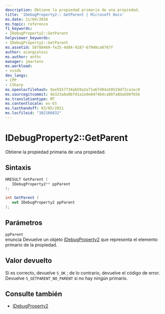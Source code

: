 ```yaml
---
description: Obtiene la propiedad primaria de una propiedad.
title: 'IDebugProperty2:: GetParent | Microsoft Docs'
ms.date: 11/04/2016
ms.topic: reference
f1_keywords:
- IDebugProperty2::GetParent
helpviewer_keywords:
- IDebugProperty2::GetParent
ms.assetid: 58780469-fe25-4d84-9187-67940ca0767f
author: acangialosi
ms.author: anthc
manager: jmartens
ms.workload:
- vssdk
dev_langs:
- CPP
- CSharp
ms.openlocfilehash: 9ae5557734ab59a2e71a67404a50519d72ca1ec0
ms.sourcegitcommit: 4b323a8a8bfd1a1a9e84f4b4ca88fa8da690f656
ms.translationtype: MT
ms.contentlocale: es-ES
ms.lasthandoff: 03/05/2021
ms.locfileid: "102166832"
---
```

# <a name="idebugproperty2getparent"></a>IDebugProperty2::GetParent
Obtiene la propiedad primaria de una propiedad.

## <a name="syntax"></a>Sintaxis

```cpp
HRESULT GetParent ( 
   IDebugProperty2** ppParent
);
```

```csharp
int GetParent ( 
   out IDebugProperty2 ppParent
);
```

## <a name="parameters"></a>Parámetros
`ppParent`\
enuncia Devuelve un objeto [IDebugProperty2](../../../extensibility/debugger/reference/idebugproperty2.md) que representa el elemento primario de la propiedad.

## <a name="return-value"></a>Valor devuelto
 Si es correcto, devuelve `S_OK` ; de lo contrario, devuelve el código de error. Devuelve `S_GETPARENT_NO_PARENT` si no hay ningún primario.

## <a name="see-also"></a>Consulte también
- [IDebugProperty2](../../../extensibility/debugger/reference/idebugproperty2.md)
